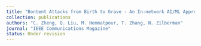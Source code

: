 ```yaml
---
title: "Bontent Attacks from Birth to Grave - An In-network AI/ML Approach"
collection: publications
authors: "C. Zheng, Q. Liu, M. Hemmatpour, T. Zhang, N. Zilberman"
journal: "IEEE Communications Magazine"
status: Under revision
---
```

